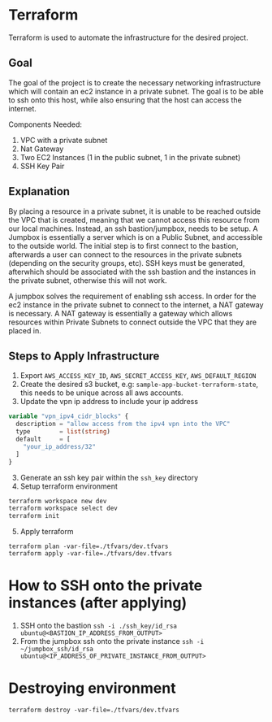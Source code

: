 # Terraform

Terraform is used to automate the infrastructure for the desired project.

## Goal
The goal of the project is to create the necessary networking infrastructure which will contain an ec2 instance in a private subnet. The goal is
to be able to ssh onto this host, while also ensuring that the host can access the internet.

Components Needed:
1. VPC with a private subnet
2. Nat Gateway
3. Two EC2 Instances (1 in the public subnet, 1 in the private subnet)
4. SSH Key Pair

## Explanation
By placing a resource in a private subnet, it is unable to be reached outside the VPC that is created, meaning that we cannot access this resource from our local machines.
Instead, an ssh bastion/jumpbox, needs to be setup. A Jumpbox is essentially a server which is on a Public Subnet, and accessible to the outside world. The initial step is to
first connect to the bastion, afterwards a user can connect to the resources in the private subnets (depending on the security groups, etc).
SSH keys must be generated, afterwhich should be associated with the ssh bastion and the instances in the private subnet, otherwise this will not work.

A jumpbox solves the requirement of enabling ssh access. In order for the ec2 instance in the private subnet to connect to the internet, a NAT gateway is necessary. A NAT gateway
is essentially a gateway which allows resources within Private Subnets to connect outside the VPC that they are placed in.

## Steps to Apply Infrastructure
1. Export `AWS_ACCESS_KEY_ID`, `AWS_SECRET_ACCESS_KEY`, `AWS_DEFAULT_REGION`
2. Create the desired s3 bucket, e.g: `sample-app-bucket-terraform-state`, this needs to be unique across all aws accounts.
3. Update the vpn ip address to include your ip address
```terraform
variable "vpn_ipv4_cidr_blocks" {
  description = "allow access from the ipv4 vpn into the VPC"
  type        = list(string)
  default     = [
  	"your_ip_address/32"
  ]
}
```
3. Generate an ssh key pair within the `ssh_key` directory
4. Setup terraform environment
```bash
terraform workspace new dev
terraform workspace select dev
terraform init
```
5. Apply terraform
```
terraform plan -var-file=./tfvars/dev.tfvars
terraform apply -var-file=./tfvars/dev.tfvars
```

# How to SSH onto the private instances (after applying)
1. SSH onto the bastion
`ssh -i ./ssh_key/id_rsa ubuntu@<BASTION_IP_ADDRESS_FROM_OUTPUT>`
2. From the jumpbox ssh onto the private instance
`ssh -i ~/jumpbox_ssh/id_rsa ubuntu@<IP_ADDRESS_OF_PRIVATE_INSTANCE_FROM_OUTPUT>`


# Destroying environment
`terraform destroy -var-file=./tfvars/dev.tfvars`

